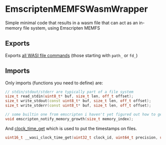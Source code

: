 # EmscriptenMEMFSWasmWrapper
Simple minimal code that results in a wasm file that can act as an in-memory file system, using Emscripten MEMFS

## Exports

Exports [all WASI file commands](https://wasix.org/docs/api-reference) (those starting with `path_` or `fd_`)

## Imports

Only imports (functions you need to define) are:

```c++
// stdin/stdout/stderr are typically part of a file system
size_t read_stdin(uint8_t* buf, size_t len, off_t offset);
size_t write_stdout(const uint8_t* buf, size_t len, off_t offset);
size_t write_stderr(const uint8_t* buf, size_t len, off_t offset);
```

```c++
// some builtin one from emscripten i haven't yet figured out how to get rid of, just make it an empty stub
void emscripten_notify_memory_growth(size_t memory_index);
```

And [clock_time_get](https://github.com/emscripten-core/emscripten/blob/9803070730e1fe8365eb44ac900c1d1751d1c2a6/system/include/wasi/api.h#L1755) which is used to put the timestamps on files.

```c++
uint16_t __wasi_clock_time_get(uint32_t clock_id, uint64_t precision, uint64_t *time);
```


